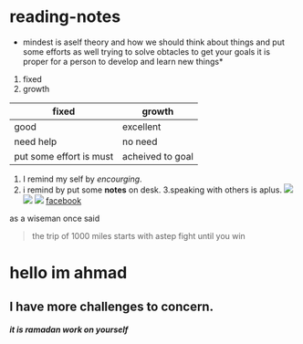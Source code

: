 # reading-notes

* mindest is aself theory and how we should think about things and put some efforts as well trying to solve obtacles to get your goals 
 it is proper for a person to develop and learn new things*
1. fixed  
2. growth 

fixed  | growth
-------|-------
good   |excellent
need help|no need
put some effort is must|acheived to goal

1. I remind my self by *encourging*. 
2. i remind by put some **notes** on desk.
3.speaking with others is aplus.
 ![](https://encrypted-tbn0.gstatic.com/images?q=tbn:ANd9GcRupqNIdZGqCY3NGmYTeL3EvA9k0yNVNxaZgQ&usqp=CAU) 
![](https://blog.udemy.com/wp-content/uploads/2015/08/image066.png)
![](https://miro.medium.com/max/5000/0*N1ARH4qFuppKPSKP)
[facebook](http//:facebook.com)

as a wiseman once said
> the trip of 1000 miles starts with astep
> fight until you win
# hello im ahmad 
## I have more challenges to concern. 
##### it is ramadan work on yourself  
